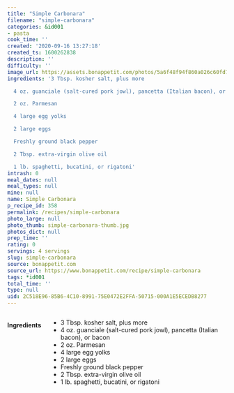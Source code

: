 ```yaml
---
title: "Simple Carbonara"
filename: "simple-carbonara"
categories: &id001
- pasta
cook_time: ''
created: '2020-09-16 13:27:18'
created_ts: 1600262838
description: ''
difficulty: ''
image_url: https://assets.bonappetit.com/photos/5a6f48f94f860a026c60fd71/3:2/w_1880,c_limit/pasta-carbonara.jpg
ingredients: '3 Tbsp. kosher salt, plus more

  4 oz. guanciale (salt-cured pork jowl), pancetta (Italian bacon), or bacon

  2 oz. Parmesan

  4 large egg yolks

  2 large eggs

  Freshly ground black pepper

  2 Tbsp. extra-virgin olive oil

  1 lb. spaghetti, bucatini, or rigatoni'
intrash: 0
meal_dates: null
meal_types: null
mine: null
name: Simple Carbonara
p_recipe_id: 358
permalink: /recipes/simple-carbonara
photo_large: null
photo_thumb: simple-carbonara-thumb.jpg
photos_dict: null
prep_time: ''
rating: 0
servings: 4 servings
slug: simple-carbonara
source: bonappetit.com
source_url: https://www.bonappetit.com/recipe/simple-carbonara
tags: *id001
total_time: ''
type: null
uid: 2C518E96-85B6-4C10-8991-75E0472E2FFA-50715-000A1E5ECEDB8277
---
```

<div class="large-8 medium-7 columns" id="writeup">	</div><!-- #writeup -->
</div><!-- #row-one -->
<div class="row" id="row-two">	<div class="medium-4 small-5 columns" id="ingredients"><h4>Ingredients</h4><div class="box box-ingredients content"><ul>
<li>3 Tbsp. kosher salt, plus more</li>
<li>4 oz. guanciale (salt-cured pork jowl), pancetta (Italian bacon), or bacon</li>
<li>2 oz. Parmesan</li>
<li>4 large egg yolks</li>
<li>2 large eggs</li>
<li>Freshly ground black pepper</li>
<li>2 Tbsp. extra-virgin olive oil</li>
<li>1 lb. spaghetti, bucatini, or rigatoni</li>
</ul>
</div>	</div>	<div class="medium-6 small-7 columns" id="directions">	</div>